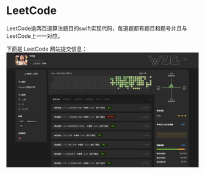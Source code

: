 # LeetCode
LeetCode逾两百道算法题目的swift实现代码，每道题都有题目和题号并且与LeetCode上一一对应。

下面是 LeetCode 网站提交信息：
![LeetCode](https://github.com/wangzhengang/LeetCode/blob/master/leetCode.png)
